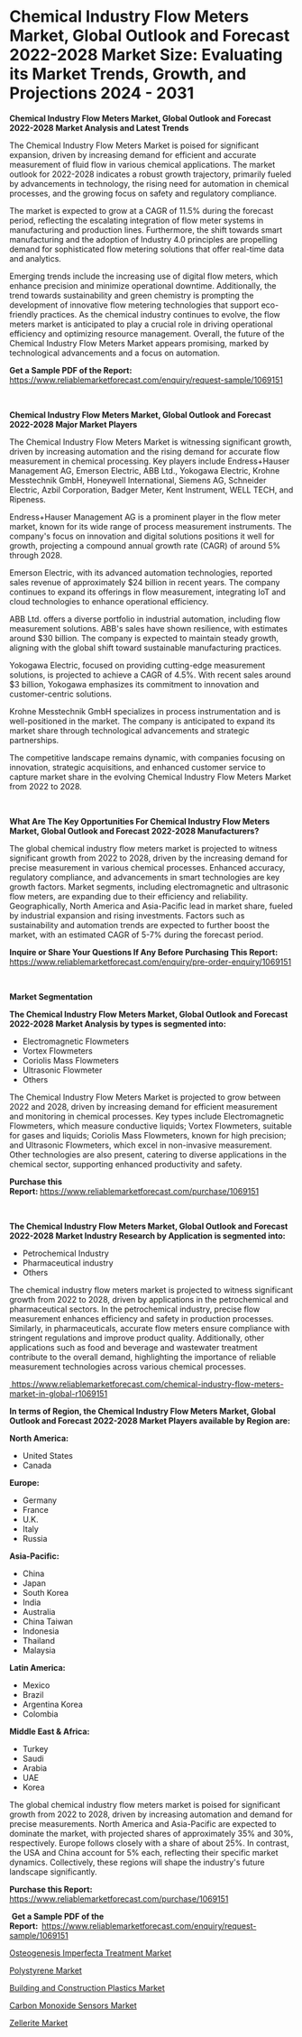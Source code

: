 <p><h1>Chemical Industry Flow Meters Market, Global Outlook and Forecast 2022-2028 Market Size: Evaluating its Market Trends, Growth, and Projections 2024 - 2031</h1></p><p><strong>Chemical Industry Flow Meters Market, Global Outlook and Forecast 2022-2028 Market Analysis and Latest Trends</strong></p>
<p><p>The Chemical Industry Flow Meters Market is poised for significant expansion, driven by increasing demand for efficient and accurate measurement of fluid flow in various chemical applications. The market outlook for 2022-2028 indicates a robust growth trajectory, primarily fueled by advancements in technology, the rising need for automation in chemical processes, and the growing focus on safety and regulatory compliance. </p><p>The market is expected to grow at a CAGR of 11.5% during the forecast period, reflecting the escalating integration of flow meter systems in manufacturing and production lines. Furthermore, the shift towards smart manufacturing and the adoption of Industry 4.0 principles are propelling demand for sophisticated flow metering solutions that offer real-time data and analytics. </p><p>Emerging trends include the increasing use of digital flow meters, which enhance precision and minimize operational downtime. Additionally, the trend towards sustainability and green chemistry is prompting the development of innovative flow metering technologies that support eco-friendly practices. As the chemical industry continues to evolve, the flow meters market is anticipated to play a crucial role in driving operational efficiency and optimizing resource management. Overall, the future of the Chemical Industry Flow Meters Market appears promising, marked by technological advancements and a focus on automation.</p></p>
<p><strong>Get a Sample PDF of the Report:&nbsp;</strong> <a href="https://www.reliablemarketforecast.com/enquiry/request-sample/1069151">https://www.reliablemarketforecast.com/enquiry/request-sample/1069151</a></p>
<p>&nbsp;</p>
<p><strong>Chemical Industry Flow Meters Market, Global Outlook and Forecast 2022-2028 Major Market Players</strong></p>
<p><p>The Chemical Industry Flow Meters Market is witnessing significant growth, driven by increasing automation and the rising demand for accurate flow measurement in chemical processing. Key players include Endress+Hauser Management AG, Emerson Electric, ABB Ltd., Yokogawa Electric, Krohne Messtechnik GmbH, Honeywell International, Siemens AG, Schneider Electric, Azbil Corporation, Badger Meter, Kent Instrument, WELL TECH, and Ripeness.</p><p>Endress+Hauser Management AG is a prominent player in the flow meter market, known for its wide range of process measurement instruments. The company's focus on innovation and digital solutions positions it well for growth, projecting a compound annual growth rate (CAGR) of around 5% through 2028.</p><p>Emerson Electric, with its advanced automation technologies, reported sales revenue of approximately $24 billion in recent years. The company continues to expand its offerings in flow measurement, integrating IoT and cloud technologies to enhance operational efficiency.</p><p>ABB Ltd. offers a diverse portfolio in industrial automation, including flow measurement solutions. ABB's sales have shown resilience, with estimates around $30 billion. The company is expected to maintain steady growth, aligning with the global shift toward sustainable manufacturing practices.</p><p>Yokogawa Electric, focused on providing cutting-edge measurement solutions, is projected to achieve a CAGR of 4.5%. With recent sales around $3 billion, Yokogawa emphasizes its commitment to innovation and customer-centric solutions.</p><p>Krohne Messtechnik GmbH specializes in process instrumentation and is well-positioned in the market. The company is anticipated to expand its market share through technological advancements and strategic partnerships.</p><p>The competitive landscape remains dynamic, with companies focusing on innovation, strategic acquisitions, and enhanced customer service to capture market share in the evolving Chemical Industry Flow Meters Market from 2022 to 2028.</p></p>
<p>&nbsp;</p>
<p><strong>What Are The Key Opportunities For Chemical Industry Flow Meters Market, Global Outlook and Forecast 2022-2028 Manufacturers?</strong></p>
<p><p>The global chemical industry flow meters market is projected to witness significant growth from 2022 to 2028, driven by the increasing demand for precise measurement in various chemical processes. Enhanced accuracy, regulatory compliance, and advancements in smart technologies are key growth factors. Market segments, including electromagnetic and ultrasonic flow meters, are expanding due to their efficiency and reliability. Geographically, North America and Asia-Pacific lead in market share, fueled by industrial expansion and rising investments. Factors such as sustainability and automation trends are expected to further boost the market, with an estimated CAGR of 5-7% during the forecast period.</p></p>
<p><strong>Inquire or Share Your Questions If Any Before Purchasing This Report:</strong> <a href="https://www.reliablemarketforecast.com/enquiry/pre-order-enquiry/1069151">https://www.reliablemarketforecast.com/enquiry/pre-order-enquiry/1069151</a></p>
<p>&nbsp;</p>
<p><strong>Market Segmentation</strong></p>
<p><strong>The Chemical Industry Flow Meters Market, Global Outlook and Forecast 2022-2028 Market Analysis by types is segmented into:</strong></p>
<p><ul><li>Electromagnetic Flowmeters</li><li>Vortex Flowmeters</li><li>Coriolis Mass Flowmeters</li><li>Ultrasonic Flowmeter</li><li>Others</li></ul></p>
<p><p>The Chemical Industry Flow Meters Market is projected to grow between 2022 and 2028, driven by increasing demand for efficient measurement and monitoring in chemical processes. Key types include Electromagnetic Flowmeters, which measure conductive liquids; Vortex Flowmeters, suitable for gases and liquids; Coriolis Mass Flowmeters, known for high precision; and Ultrasonic Flowmeters, which excel in non-invasive measurement. Other technologies are also present, catering to diverse applications in the chemical sector, supporting enhanced productivity and safety.</p></p>
<p><strong>Purchase this Report:&nbsp;</strong><a href="https://www.reliablemarketforecast.com/purchase/1069151">https://www.reliablemarketforecast.com/purchase/1069151</a></p>
<p>&nbsp;</p>
<p><strong>The Chemical Industry Flow Meters Market, Global Outlook and Forecast 2022-2028 Market Industry Research by Application is segmented into:</strong></p>
<p><ul><li>Petrochemical Industry</li><li>Pharmaceutical industry</li><li>Others</li></ul></p>
<p><p>The chemical industry flow meters market is projected to witness significant growth from 2022 to 2028, driven by applications in the petrochemical and pharmaceutical sectors. In the petrochemical industry, precise flow measurement enhances efficiency and safety in production processes. Similarly, in pharmaceuticals, accurate flow meters ensure compliance with stringent regulations and improve product quality. Additionally, other applications such as food and beverage and wastewater treatment contribute to the overall demand, highlighting the importance of reliable measurement technologies across various chemical processes.</p></p>
<p><a href="https://www.reliablemarketforecast.com/chemical-industry-flow-meters-market-in-global-r1069151">&nbsp;https://www.reliablemarketforecast.com/chemical-industry-flow-meters-market-in-global-r1069151</a></p>
<p><strong>In terms of Region, the Chemical Industry Flow Meters Market, Global Outlook and Forecast 2022-2028 Market Players available by Region are:</strong></p>
<p>
    <p> <strong> North America: </strong>
        <ul>
            <li>United States</li>
            <li>Canada</li>
        </ul>
        </p> 
    <p> <strong> Europe: </strong>
        <ul>
            <li>Germany</li>
            <li>France</li>
            <li>U.K.</li>
            <li>Italy</li>
            <li>Russia</li>
        </ul>
        </p> 
    <p> <strong> Asia-Pacific: </strong>
        <ul>
            <li>China</li>
            <li>Japan</li>
            <li>South Korea</li>
            <li>India</li>
            <li>Australia</li>
            <li>China Taiwan</li>
            <li>Indonesia</li>
            <li>Thailand</li>
            <li>Malaysia</li>
        </ul>
        </p> 
    <p> <strong> Latin America: </strong>
        <ul>
            <li>Mexico</li>
            <li>Brazil</li>
            <li>Argentina Korea</li>
            <li>Colombia</li>
        </ul>
        </p> 
    <p> <strong> Middle East & Africa: </strong>
        <ul>
            <li>Turkey</li>
            <li>Saudi</li>
            <li>Arabia</li>
            <li>UAE</li>
            <li>Korea</li>
        </ul>
    </p>
    </p>
<p><p>The global chemical industry flow meters market is poised for significant growth from 2022 to 2028, driven by increasing automation and demand for precise measurements. North America and Asia-Pacific are expected to dominate the market, with projected shares of approximately 35% and 30%, respectively. Europe follows closely with a share of about 25%. In contrast, the USA and China account for 5% each, reflecting their specific market dynamics. Collectively, these regions will shape the industry's future landscape significantly.</p></p>
<p><strong>Purchase this Report: </strong><a href="https://www.reliablemarketforecast.com/purchase/1069151">https://www.reliablemarketforecast.com/purchase/1069151</a></p>
<p>&nbsp;<strong>Get a Sample PDF of the Report:&nbsp;&nbsp;</strong><a href="https://www.reliablemarketforecast.com/enquiry/request-sample/1069151">https://www.reliablemarketforecast.com/enquiry/request-sample/1069151</a></p>
<p><strong></strong></p>
<p><p><a href="https://www.linkedin.com/pulse/strategic-roadmap-success-global-osteogenesis-imperfecta-z552e?trackingId=Knuu5x5BSx6uAIS7Wy6vtA%3D%3D">Osteogenesis Imperfecta Treatment Market</a></p><p><a href="https://issuu.com/reportprime-2/docs/polystyrene-market-size-2030.pptx_2ab0358546c197">Polystyrene Market</a></p><p><a href="https://issuu.com/reportprime-2/docs/building-and-construction-plastics-_8d669b6898a951">Building and Construction Plastics Market</a></p><p><a href="https://www.linkedin.com/pulse/global-carbon-monoxide-sensors-market-share-growth-opportunities-zn8ee?trackingId=LjTrR%2FpCSaWnlZpcSqCLEw%3D%3D">Carbon Monoxide Sensors Market</a></p><p><a href="https://medium.com/@earlecmcneil/zellerite-market-size-is-growing-at-cagr-of-5-2-12e2326de3aa">Zellerite Market</a></p></p>